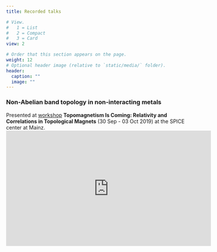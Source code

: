 ```yaml
---
title: Recorded talks

# View.
#   1 = List
#   2 = Compact
#   3 = Card
view: 2

# Order that this section appears on the page.
weight: 12
# Optional header image (relative to `static/media/` folder).
header:
  caption: ""
  image: ""
---
```


<h3>Non-Abelian band topology in non-interacting metals</h3>
Presented at <a href="https://www.spice.uni-mainz.de/yrlgw-2019-home/" target="_blank">workshop</a> <b>Topomagnetism Is Coming: Relativity and Correlations in Topological Magnets</b> (30 Sep - 03 Oct 2019) at the SPICE center at Mainz.

<style>
  @media screen and (max-width: 750px) {
    iframe {
        max-width: 100% !important;
        width: auto !important;
        height: auto !important;
    }
}
</style>

<iframe width="560" height="315" src="https://www.youtube.com/embed/rPa5ixS6aHw" frameborder="0" allow="accelerometer; autoplay; clipboard-write; encrypted-media; gyroscope; picture-in-picture" allowfullscreen></iframe>

